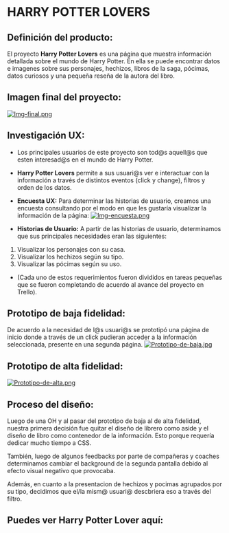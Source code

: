  # HARRY POTTER LOVERS 

## Definición del producto:

El proyecto **Harry Potter Lovers** es una página que muestra información detallada sobre el mundo de Harry Potter. En ella se puede encontrar datos e imagenes sobre sus personajes, hechizos, libros de la saga, pócimas, datos curiosos y una pequeña reseña de la autora del libro. 



    
## Imagen final del proyecto:

[![Img-final.png](https://i.postimg.cc/zGBPZJtQ/Img-final.png)](https://postimg.cc/nCy1qttK)

  

 ## Investigación UX:
    
- Los principales usuarios de este proyecto son tod@s aquell@s que esten interesad@s en el mundo de Harry Potter.
 
- **Harry Potter Lovers** permite a sus usuari@s ver e interactuar con la información a través de distintos eventos (click y change), filtros y orden de los datos.

- **Encuesta UX:** Para determinar las historias de usuario, creamos una encuesta consultando por el modo en que les gustaría visualizar la información de la página:
[![Img-encuesta.png](https://i.postimg.cc/1RpK4Q0C/Img-encuesta.png)](https://postimg.cc/BtnFwRVH)
    
- **Historias de Usuario:**
A partir de las historias de usuario, determinamos que sus principales necesidades eran las siguientes: 
1. Visualizar los personajes con su casa.
2. Visualizar los hechizos según su tipo.
3. Visualizar las pócimas según su uso.

- (Cada uno de estos requerimientos fueron divididos en tareas pequeñas que se fueron completando de acuerdo al avance del proyecto en Trello).


## Prototipo de baja fidelidad:
De acuerdo a la necesidad de l@s usuari@s se prototipó una página de inicio donde a través de un click pudieran acceder a la información seleccionada, presente en una segunda página. 
[![Prototipo-de-baja.jpg](https://i.postimg.cc/ZqXRxFwH/Prototipo-de-baja.jpg)](https://postimg.cc/Z9F4T3tv)


## Prototipo de alta fidelidad:

[![Prototipo-de-alta.png](https://i.postimg.cc/mkB1Mnfx/Prototipo-de-alta.png)](https://postimg.cc/KkpYhJ8Q)

## Proceso del diseño:
Luego de una OH y al pasar del prototipo de baja al de alta fidelidad, nuestra primera decisión fue quitar el diseño de librero como aside y el diseño de libro como contenedor de la información. Esto porque requería dedicar mucho tiempo a CSS. 

También, luego de algunos feedbacks por parte de compañeras y coaches determinamos cambiar el background de la segunda pantalla debido al efecto visual negativo que provocaba. 

Además, en cuanto a la presentacion de hechizos y pocimas agrupados por su tipo, decidimos que el/la mism@ usuari@ descbriera eso a través del filtro.

## Puedes ver **Harry Potter Lover** aquí:
